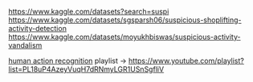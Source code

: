 https://www.kaggle.com/datasets?search=suspi
https://www.kaggle.com/datasets/sgsparsh06/suspicious-shoplifting-activity-detection
https://www.kaggle.com/datasets/moyukhbiswas/suspicious-activity-vandalism

[human action recognition](https://www.kaggle.com/datasets/meetnagadia/human-action-recognition-har-dataset)
playlist -> https://www.youtube.com/playlist?list=PL18uP4AzeyVuqH7dRNmyLGR1USnSgfliV

